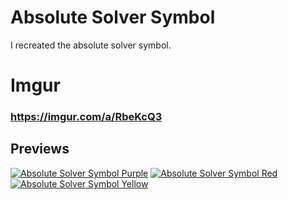 # Absolute Solver Symbol
I recreated the absolute solver symbol.
# Imgur
### https://imgur.com/a/RbeKcQ3
## Previews
[![Absolute Solver Symbol Purple](https://i.imgur.com/39Wgi41.png)](https://imgur.com/39Wgi41)
[![Absolute Solver Symbol Red](https://i.imgur.com/qgv7nJM.png)](https://imgur.com/qgv7nJM)
[![Absolute Solver Symbol Yellow](https://i.imgur.com/lHYmIzO.png)](https://imgur.com/lHYmIzO)
